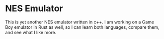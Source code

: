 # NES Emulator
This is yet another NES emulator written in c++.
I am working on a Game Boy emulator in Rust as well, so I can learn both languages, compare them, and see what I like more.